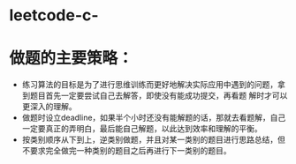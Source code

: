 # leetcode-c-
# 做题的主要策略：
- 练习算法的目标是为了进行思维训练而更好地解决实际应用中遇到的问题，拿到题目首先一定要尝试自己去解答，即使没有能成功提交，再看题 解时才可以更深入的理解。
- 做题时设立deadline，如果半个小时还没有能解题的话，那就去看题解，自己一定要真正的弄明白，最后能自己解题，以此达到效率和理解的平衡。
- 按类别顺序从下到上，逆类别做题，并且对某一类别的题目进行思路总结，但不要求完全做完一种类别的题目之后再进行下一类别的题目。
